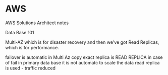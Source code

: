 # AWS
AWS Solutions Architect notes 

Data Base 101

Multi-AZ which is for disaster recovery and then we've got Read
Replicas, which is for performance.

failover is automatic in Multi Az
copy exact replica is READ REPLICA in case of fail in primary data base it is not automatc
to scale the data read replica is used - traffic reduced 



